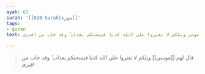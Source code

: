 ```yaml
---
ayah: 61
surah: '[[020-Surah|سورة]]'
tags:
- quran
text: قال لهم موسى ويلكم لا تفتروا على الله كذبا فيسحتكم بعذاب ۖ وقد خاب من افترى

---
```

> قال لهم [[موسى]] ويلكم لا تفتروا على الله كذبا فيسحتكم بعذاب ۖ وقد خاب من افترى
